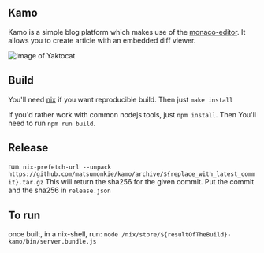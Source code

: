 ## Kamo

Kamo is a simple blog platform which makes use of the [monaco-editor](https://github.com/microsoft/monaco-editor/).
It allows you to create article with an embedded diff viewer.

![Image of Yaktocat](./demo.png)


## Build

You'll need [nix](https://nixos.org/download.html) if you want reproducible build. Then just `make install`

If you'd rather work with common nodejs tools, just `npm install`. Then You'll need to run `npm run build`.

## Release

run: `nix-prefetch-url --unpack https://github.com/matsumonkie/kamo/archive/${replace_with_latest_commit}.tar.gz`
This will return the sha256 for the given commit.
Put the commit and the sha256 in `release.json`

## To run

once built, in a nix-shell, run: `node /nix/store/${resultOfTheBuild}-kamo/bin/server.bundle.js`
